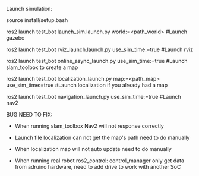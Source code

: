 Launch simulation:

  source install/setup.bash
  
  
  ros2 launch test_bot launch_sim.launch.py world:=<path_world>   #Launch gazebo
  
  
  ros2 launch test_bot rviz_launch.launch.py use_sim_time:=true     #Launch rviz
  
  
  ros2 launch test_bot online_async_launch.py use_sim_time:=true  #Launch slam_toolbox to create a map
  
  
  ros2 launch test_bot localization_launch.py map:=<path_map> use_sim_time:=true #Launch localization if you already had a map
  
  
  ros2 launch test_bot navigation_launch.py use_sim_time:=true    #Launch nav2
   
   
   
BUG NEED TO FIX: 

  - When running slam_toolbox Nav2 will not response correctly 
  
  - Launch file localization can not get the map's path need to do manually
  
  - When localization map will not auto update need to do manually
  
  - When running real robot ros2_control: control_manager only get data from adruino hardware, need to add drive to work with another SoC 



  

